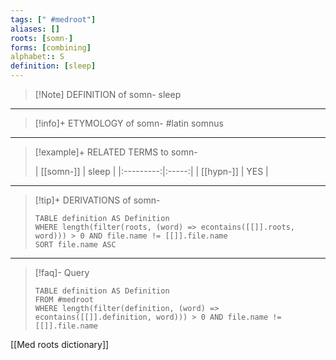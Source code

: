 ```yaml
---
tags: [" #medroot"]
aliases: []
roots: [somn-]
forms: [combining]
alphabet:: S
definition: [sleep]
---
```

>[!Note] DEFINITION of somn-
>sleep
_____
>[!info]+ ETYMOLOGY of somn-
>#latin somnus
_____
>[!example]+ RELATED TERMS to somn-
>
>| [[somn-]] | sleep |
|:---------:|:-----:|
| [[hypn-]] | YES      |
_____
>[!tip]+ DERIVATIONS of somn-
>```dataview
>TABLE definition AS Definition 
>WHERE length(filter(roots, (word) => econtains([[]].roots, word))) > 0 AND file.name != [[]].file.name
>SORT file.name ASC
>```
___
>[!faq]- Query
>```dataview
>TABLE definition AS Definition
>FROM #medroot
>WHERE length(filter(definition, (word) => econtains([[]].definition, word))) > 0 AND file.name != [[]].file.name
>```

[[Med roots dictionary]]